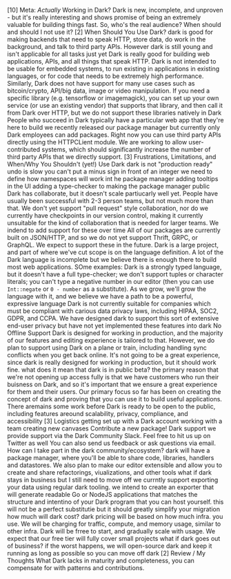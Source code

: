 [10] Meta: _Actually_ Working in Dark?
Dark is new, incomplete, and unproven - but it's really interesting and shows promise of being an extremely valuable for building things fast.
So, who's the real audience? When should and should I not use it?
    [2] When Should You Use Dark?
        dark is good for making backends that need to speak HTTP, store data, do work in the background, and talk to third party APIs. However dark is still young and isn't applicable for all tasks just yet
        Dark is really good for building web applications, APIs, and all things that speak HTTP. Dark is not intended to be usable for embedded systems, to run existing in applications in existing languages, or for code that needs to be extremely high performance.
        Similarly, Dark does not have support for many use cases such as bitcoin/crypto, API/big data, image or video manipulation. If you need a specific library (e.g. tensorflow or imagemagick), you can set up your own service (or use an existing vendor) that supports that library, and then call it from Dark over HTTP, but we do not support these libraries natively in Dark
        People who succeed in Dark typically have a particular web app that they're here to build
        we recently released our package manager but currently only Dark employees can add packages. Right now you can use third party APIs directly using the HTTPCLient module. We are working to allow user-contributed systems, which should significantly increase the number of third party APIs that we directly support.
    [3] Frustrations, Limitations, and When/Why You Shouldn't (yet!) Use Dark
        dark is not "production ready"
        undo is slow
        you can't put a minus sign in front of an integer
        we need to define how namespaces will work int he package manager
        adding tooltips in the UI
        adding a type-checker to
        making the package manager public
        Dark has collaborate, but it doesn't scale partiucarly well yet. People have usually been successful with 2-3 person teams, but not much more than that. We don't yet support "pull request" style collaboration, nor do we currently have checkpoints in our version control, making it currently unsuitable for the kind of collaboration that is needed for larger teams. We indend to add support for these over time
        All of our packages are currently built on JSON/HTTP, and so we do not yet support Thrift, GRPC, or GraphQL. We expect to support these in the future.
        Dark is a large project, and part of where we've cut scope is on the language definition. A lot of the Dark language is incomplete but we believe there is enough there to build most web applications. SOme examples: Dark is a strongly typed language, but it doesn't have a full type-checker; we don't support tuples or character literals; you can't type a negative number in our editor (then you can use `Int::negate` or `0 - number` as a substitute). As we grow, we'll grow the language with it, and we believe we have a path to be a powerful, expressive language
        Dark is not currently suitable for companies which must be compliant with carious data privacy laws, including HIPAA, SOC2, GDPR, and CCPA. We have designed dark to support this sort of extensive end-user privacy but have not yet implemented these features into dark
        No Offline Support
            Dark is designed for working in production, and the majority of our features and editing experience is tailored to that. However, we do plan to support using Dark on a plane or train, including handling sync conflicts when you get back online. It's not going to be a great experience, since dark is really designed for working in production, but it should work fine.
        what does it mean that dark is in public beta?
            the primary reason that we're not opening up access fully is that we have customers who run their buisness on Dark, and so it's important that we ensure a great experience for them and their users. Our primary focus so far has been on creating the concept of dark and proving that you can use it to build useful applications. There aremains some work before Dark is ready to be open to the public, including features areound scalability, privacy, compliance, and accessibility
    [3] Logistics
        getting set up with a Dark account
        working with a team
        creating new canvases
        Contribute a new package!
        Dark support
            we provide support via the Dark Community Slack.
            Feel free to hit us up on Twitter as well
            You can also send us feedback or ask questions via email.
        How can I take part in the dark community/ecosystem?
            dark will have a package manager, where you'll be able to share code, libraries, handlers and datastores. We also plan to make our editor extensible and allow you to create and share refactorings, viualizations, and other tools
        what if dark stays in business but I still need to move off
            we currntly support exporting your data using regular dark tooling. we intend to create an exporter that will generate readable Go or NodeJS applications that matches the structure and intentino of your Dark program that you can host yourself. this will not be a perfect substitutie but it should greatly simplify your migration
        how much will dark cost?
            dark pricing will be based on how much infra. you use. We will be charging for traffic, compute, and memory usage, similar to other infra. Dark will be frree to start, and gradually scale with usage. We expect that our free tier will fully cover small projects
        what if dark goes out of business?
            if the worst happens, we will open-source dark and keep it running as long as possible so you can move off dark
    [2] Review / My Thoughts
        What Dark lacks in maturity and completeness, you can compensate for with patterns and contributions.